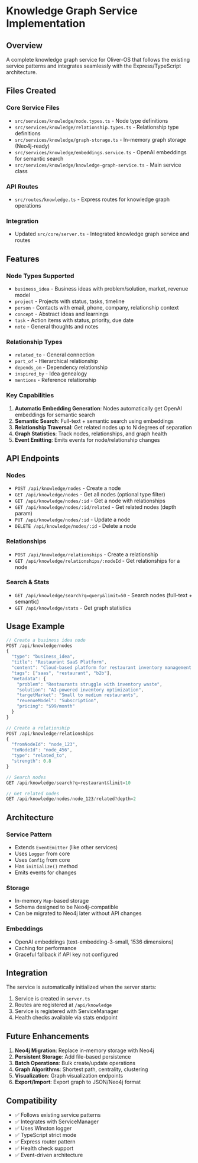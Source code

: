 # Knowledge Graph Service Implementation

## Overview

A complete knowledge graph service for Oliver-OS that follows the existing service patterns and integrates seamlessly with the Express/TypeScript architecture.

## Files Created

### Core Service Files
- `src/services/knowledge/node.types.ts` - Node type definitions
- `src/services/knowledge/relationship.types.ts` - Relationship type definitions
- `src/services/knowledge/graph-storage.ts` - In-memory graph storage (Neo4j-ready)
- `src/services/knowledge/embeddings.service.ts` - OpenAI embeddings for semantic search
- `src/services/knowledge/knowledge-graph-service.ts` - Main service class

### API Routes
- `src/routes/knowledge.ts` - Express routes for knowledge graph operations

### Integration
- Updated `src/core/server.ts` - Integrated knowledge graph service and routes

## Features

### Node Types Supported
- `business_idea` - Business ideas with problem/solution, market, revenue model
- `project` - Projects with status, tasks, timeline
- `person` - Contacts with email, phone, company, relationship context
- `concept` - Abstract ideas and learnings
- `task` - Action items with status, priority, due date
- `note` - General thoughts and notes

### Relationship Types
- `related_to` - General connection
- `part_of` - Hierarchical relationship
- `depends_on` - Dependency relationship
- `inspired_by` - Idea genealogy
- `mentions` - Reference relationship

### Key Capabilities
1. **Automatic Embedding Generation**: Nodes automatically get OpenAI embeddings for semantic search
2. **Semantic Search**: Full-text + semantic search using embeddings
3. **Relationship Traversal**: Get related nodes up to N degrees of separation
4. **Graph Statistics**: Track nodes, relationships, and graph health
5. **Event Emitting**: Emits events for node/relationship changes

## API Endpoints

### Nodes
- `POST /api/knowledge/nodes` - Create a node
- `GET /api/knowledge/nodes` - Get all nodes (optional type filter)
- `GET /api/knowledge/nodes/:id` - Get a node with relationships
- `GET /api/knowledge/nodes/:id/related` - Get related nodes (depth param)
- `PUT /api/knowledge/nodes/:id` - Update a node
- `DELETE /api/knowledge/nodes/:id` - Delete a node

### Relationships
- `POST /api/knowledge/relationships` - Create a relationship
- `GET /api/knowledge/relationships/:nodeId` - Get relationships for a node

### Search & Stats
- `GET /api/knowledge/search?q=query&limit=50` - Search nodes (full-text + semantic)
- `GET /api/knowledge/stats` - Get graph statistics

## Usage Example

```typescript
// Create a business idea node
POST /api/knowledge/nodes
{
  "type": "business_idea",
  "title": "Restaurant SaaS Platform",
  "content": "Cloud-based platform for restaurant inventory management...",
  "tags": ["saas", "restaurant", "b2b"],
  "metadata": {
    "problem": "Restaurants struggle with inventory waste",
    "solution": "AI-powered inventory optimization",
    "targetMarket": "Small to medium restaurants",
    "revenueModel": "Subscription",
    "pricing": "$99/month"
  }
}

// Create a relationship
POST /api/knowledge/relationships
{
  "fromNodeId": "node_123",
  "toNodeId": "node_456",
  "type": "related_to",
  "strength": 0.8
}

// Search nodes
GET /api/knowledge/search?q=restaurant&limit=10

// Get related nodes
GET /api/knowledge/nodes/node_123/related?depth=2
```

## Architecture

### Service Pattern
- Extends `EventEmitter` (like other services)
- Uses `Logger` from core
- Uses `Config` from core
- Has `initialize()` method
- Emits events for changes

### Storage
- In-memory `Map`-based storage
- Schema designed to be Neo4j-compatible
- Can be migrated to Neo4j later without API changes

### Embeddings
- OpenAI embeddings (text-embedding-3-small, 1536 dimensions)
- Caching for performance
- Graceful fallback if API key not configured

## Integration

The service is automatically initialized when the server starts:
1. Service is created in `server.ts`
2. Routes are registered at `/api/knowledge`
3. Service is registered with ServiceManager
4. Health checks available via stats endpoint

## Future Enhancements

1. **Neo4j Migration**: Replace in-memory storage with Neo4j
2. **Persistent Storage**: Add file-based persistence
3. **Batch Operations**: Bulk create/update operations
4. **Graph Algorithms**: Shortest path, centrality, clustering
5. **Visualization**: Graph visualization endpoints
6. **Export/Import**: Export graph to JSON/Neo4j format

## Compatibility

- ✅ Follows existing service patterns
- ✅ Integrates with ServiceManager
- ✅ Uses Winston logger
- ✅ TypeScript strict mode
- ✅ Express router pattern
- ✅ Health check support
- ✅ Event-driven architecture

